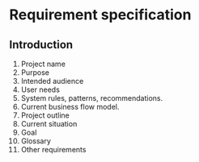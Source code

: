# Requirement specification
## **Introduction**

1. Project name
2. Purpose
3. Intended audience
4. User needs
5. System rules, patterns, recommendations.
6. Current business flow model.
7. Project outline
8. Current situation
9. Goal
10. Glossary
11. Other requirements